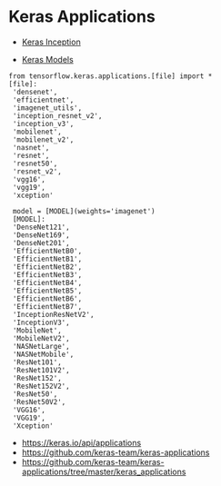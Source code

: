 # Keras Applications

* [Keras Inception](https://github.com/EN10/KerasInception)   

* [Keras Models](https://github.com/EN10/KerasModels)   

```
from tensorflow.keras.applications.[file] import *
[file]:
 'densenet',
 'efficientnet',
 'imagenet_utils',
 'inception_resnet_v2',
 'inception_v3',
 'mobilenet',
 'mobilenet_v2',
 'nasnet',
 'resnet',
 'resnet50',
 'resnet_v2',
 'vgg16',
 'vgg19',
 'xception'
 
 model = [MODEL](weights='imagenet')
 [MODEL]:
 'DenseNet121',
 'DenseNet169',
 'DenseNet201',
 'EfficientNetB0',
 'EfficientNetB1',
 'EfficientNetB2',
 'EfficientNetB3',
 'EfficientNetB4',
 'EfficientNetB5',
 'EfficientNetB6',
 'EfficientNetB7',
 'InceptionResNetV2',
 'InceptionV3',
 'MobileNet',
 'MobileNetV2',
 'NASNetLarge',
 'NASNetMobile',
 'ResNet101',
 'ResNet101V2',
 'ResNet152',
 'ResNet152V2',
 'ResNet50',
 'ResNet50V2',
 'VGG16',
 'VGG19',
 'Xception'
```

* https://keras.io/api/applications
* https://github.com/keras-team/keras-applications
* https://github.com/keras-team/keras-applications/tree/master/keras_applications
